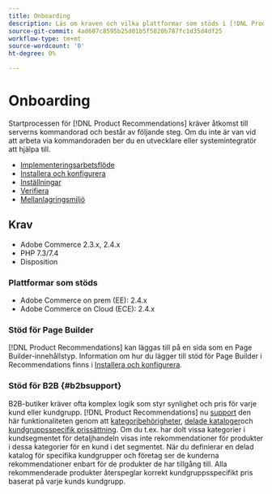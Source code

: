 ```yaml
---
title: Onboarding
description: Läs om kraven och vilka plattformar som stöds i [!DNL Product Recommendations].
source-git-commit: 4ad607c8595b25d01b5f5020b787fc1d35d4df25
workflow-type: tm+mt
source-wordcount: '0'
ht-degree: 0%

---
```


# Onboarding

Startprocessen för [!DNL Product Recommendations] kräver åtkomst till serverns kommandorad och består av följande steg. Om du inte är van vid att arbeta via kommandoraden ber du en utvecklare eller systemintegratör att hjälpa till.

- [Implementeringsarbetsflöde](implementation-workflow.md)
- [Installera och konfigurera](install-configure.md)
- [Inställningar](settings.md)
- [Verifiera](verify.md)
- [Mellanlagringsmiljö](staging-environment.md)

## Krav

- Adobe Commerce 2.3.x, 2.4.x
- PHP 7.3/7.4
- Disposition

### Plattformar som stöds

- Adobe Commerce on prem (EE): 2.4.x
- Adobe Commerce on Cloud (ECE): 2.4.x

### Stöd för Page Builder

[!DNL Product Recommendations] kan läggas till på en sida som en Page Builder-innehållstyp. Information om hur du lägger till stöd för Page Builder i Recommendations finns i [Installera och konfigurera](install-configure.md).

### Stöd för B2B {#b2bsupport}

B2B-butiker kräver ofta komplex logik som styr synlighet och pris för varje kund eller kundgrupp. [!DNL Product Recommendations] nu [support](release-notes.md) den här funktionaliteten genom att [kategoribehörigheter](https://docs.magento.com/user-guide/catalog/category-permissions.html), [delade kataloger](https://docs.magento.com/user-guide/catalog/catalog-shared.html)och [kundgruppsspecifik prissättning](https://docs.magento.com/user-guide/catalog/pricing-advanced.html). Om du t.ex. har dolt vissa kategorier i kundsegmentet för detaljhandeln visas inte rekommendationer för produkter i dessa kategorier för en kund i det segmentet. När du definierar en delad katalog för specifika kundgrupper och företag ser de kunderna rekommendationer enbart för de produkter de har tillgång till. Alla rekommenderade produkter återspeglar korrekt kundgruppsspecifikt pris baserat på varje kunds kundgrupp.
